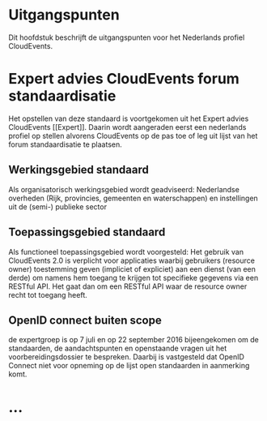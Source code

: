 # Uitgangspunten 

Dit hoofdstuk beschrijft de uitgangspunten voor het Nederlands profiel CloudEvents. 

# Expert advies CloudEvents forum standaardisatie 

Het opstellen van deze standaard is voortgekomen uit het Expert advies CloudEvents [[Expert]]. Daarin wordt aangeraden eerst een nederlands profiel op stellen alvorens CloudEvents op de pas toe of leg uit lijst van het forum standaardisatie te plaatsen.

## Werkingsgebied standaard

Als organisatorisch werkingsgebied wordt geadviseerd:
Nederlandse overheden (Rijk, provincies, gemeenten en waterschappen)
en instellingen uit de (semi-) publieke sector

## Toepassingsgebied standaard

Als functioneel toepassingsgebied wordt voorgesteld:
Het gebruik van CloudEvents 2.0 is verplicht voor applicaties waarbij gebruikers
(resource owner) toestemming geven (impliciet of expliciet) aan een
dienst (van een derde) om namens hem toegang te krijgen tot specifieke
gegevens via een RESTful API.
Het gaat dan om een RESTful API waar de resource owner recht tot
toegang heeft.

## OpenID connect buiten scope

de expertgroep is op 7 juli en op 22 september 2016 bijeengekomen
om de standaarden, de aandachtspunten en openstaande vragen uit
het voorbereidingsdossier te bespreken. Daarbij is vastgesteld dat
OpenID Connect niet voor opneming op de lijst open standaarden in
aanmerking komt.

# ...